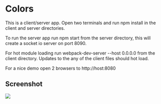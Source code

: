 
# Colors

This is a client/server app. Open two terminals and run npm install in the client and server
directories.

To run the server app run npm start from the server directory, this will create a socket io server on port 8090. 

For hot module loading run  webpack-dev-server --host 0.0.0.0 from the client directory. Updates to the any of the client files should hot load.

For a nice demo open 2 browsers to http://host:8080




## Screenshot

![](https://github.com/ericwpeterson/monux/blob/master/examples/colors/demo.gif)

